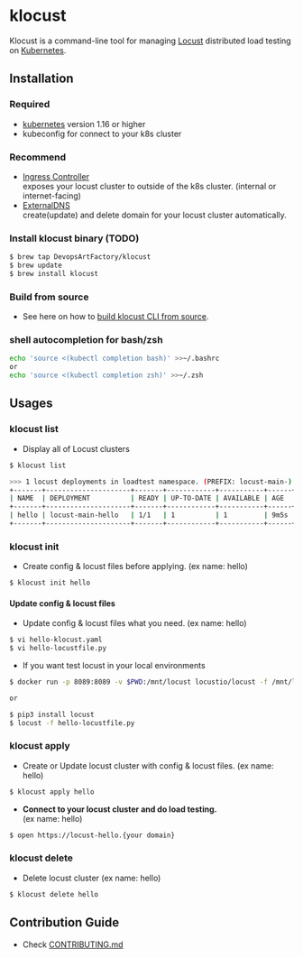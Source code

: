 # klocust
Klocust is a command-line tool for managing [Locust](https://locust.io/) distributed load testing on [Kubernetes](https://kubernetes.io/).  


## Installation
### Required
- [kubernetes](https://kubernetes.io/) version 1.16 or higher
- kubeconfig for connect to your k8s cluster

### Recommend
- [Ingress Controller](https://kubernetes.io/docs/concepts/services-networking/ingress-controllers/)   
   exposes your locust cluster to outside of the k8s cluster. (internal or internet-facing)
- [ExternalDNS](https://github.com/kubernetes-sigs/external-dns)   
   create(update) and delete domain for your locust cluster automatically.

### Install klocust binary (TODO)
```bash
$ brew tap DevopsArtFactory/klocust
$ brew update
$ brew install klocust 
``` 

### Build from source
- See here on how to [build klocust CLI from source](./docs/build_from_source.md).

### shell autocompletion for bash/zsh
```bash
echo 'source <(kubectl completion bash)' >>~/.bashrc
or
echo 'source <(kubectl completion zsh)' >>~/.zsh
```

## Usages

### klocust list
- Display all of Locust clusters
```bash
$ klocust list

>>> 1 locust deployments in loadtest namespace. (PREFIX: locust-main-)
+-------+---------------------+-------+------------+-----------+------+
| NAME  | DEPLOYMENT          | READY | UP-TO-DATE | AVAILABLE | AGE  |
+-------+---------------------+-------+------------+-----------+------+
| hello | locust-main-hello   | 1/1   | 1          | 1         | 9m5s |
+-------+---------------------+-------+------------+-----------+------+
```

### klocust init
- Create config & locust files before applying. (ex name: hello)
```bash
$ klocust init hello
```

#### Update config & locust files
- Update config & locust files what you need. (ex name: hello)
```bash
$ vi hello-klocust.yaml
$ vi hello-locustfile.py
```

- If you want test locust in your local environments
```bash
$ docker run -p 8089:8089 -v $PWD:/mnt/locust locustio/locust -f /mnt/locust/hello-locustfile.py

or 

$ pip3 install locust
$ locust -f hello-locustfile.py
```

### klocust apply
- Create or Update locust cluster with config & locust files. (ex name: hello)
```bash
$ klocust apply hello
```

- **Connect to your locust cluster and do load testing.**  
(ex name: hello)  
```bash
$ open https://locust-hello.{your domain}
```

### klocust delete
- Delete locust cluster (ex name: hello)
```bash
$ klocust delete hello
```

## Contribution Guide
- Check [CONTRIBUTING.md](CONTRIBUTING.md) 
